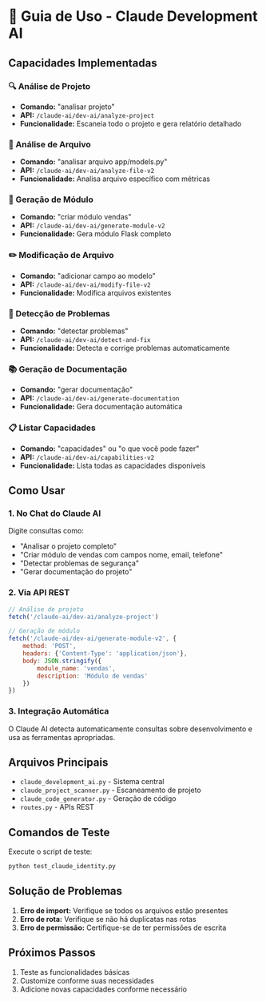 # 🧠 Guia de Uso - Claude Development AI

## Capacidades Implementadas

### 🔍 Análise de Projeto
- **Comando:** "analisar projeto"
- **API:** `/claude-ai/dev-ai/analyze-project`
- **Funcionalidade:** Escaneia todo o projeto e gera relatório detalhado

### 📄 Análise de Arquivo
- **Comando:** "analisar arquivo app/models.py"
- **API:** `/claude-ai/dev-ai/analyze-file-v2`
- **Funcionalidade:** Analisa arquivo específico com métricas

### 🚀 Geração de Módulo
- **Comando:** "criar módulo vendas"
- **API:** `/claude-ai/dev-ai/generate-module-v2`
- **Funcionalidade:** Gera módulo Flask completo

### ✏️ Modificação de Arquivo
- **Comando:** "adicionar campo ao modelo"
- **API:** `/claude-ai/dev-ai/modify-file-v2`
- **Funcionalidade:** Modifica arquivos existentes

### 🔧 Detecção de Problemas
- **Comando:** "detectar problemas"
- **API:** `/claude-ai/dev-ai/detect-and-fix`
- **Funcionalidade:** Detecta e corrige problemas automaticamente

### 📚 Geração de Documentação
- **Comando:** "gerar documentação"
- **API:** `/claude-ai/dev-ai/generate-documentation`
- **Funcionalidade:** Gera documentação automática

### 📋 Listar Capacidades
- **Comando:** "capacidades" ou "o que você pode fazer"
- **API:** `/claude-ai/dev-ai/capabilities-v2`
- **Funcionalidade:** Lista todas as capacidades disponíveis

## Como Usar

### 1. No Chat do Claude AI
Digite consultas como:
- "Analisar o projeto completo"
- "Criar módulo de vendas com campos nome, email, telefone"
- "Detectar problemas de segurança"
- "Gerar documentação do projeto"

### 2. Via API REST
```javascript
// Análise de projeto
fetch('/claude-ai/dev-ai/analyze-project')

// Geração de módulo
fetch('/claude-ai/dev-ai/generate-module-v2', {
    method: 'POST',
    headers: {'Content-Type': 'application/json'},
    body: JSON.stringify({
        module_name: 'vendas',
        description: 'Módulo de vendas'
    })
})
```

### 3. Integração Automática
O Claude AI detecta automaticamente consultas sobre desenvolvimento e usa as ferramentas apropriadas.

## Arquivos Principais

- `claude_development_ai.py` - Sistema central
- `claude_project_scanner.py` - Escaneamento de projeto
- `claude_code_generator.py` - Geração de código
- `routes.py` - APIs REST

## Comandos de Teste

Execute o script de teste:
```bash
python test_claude_identity.py
```

## Solução de Problemas

1. **Erro de import:** Verifique se todos os arquivos estão presentes
2. **Erro de rota:** Verifique se não há duplicatas nas rotas
3. **Erro de permissão:** Certifique-se de ter permissões de escrita

## Próximos Passos

1. Teste as funcionalidades básicas
2. Customize conforme suas necessidades
3. Adicione novas capacidades conforme necessário
